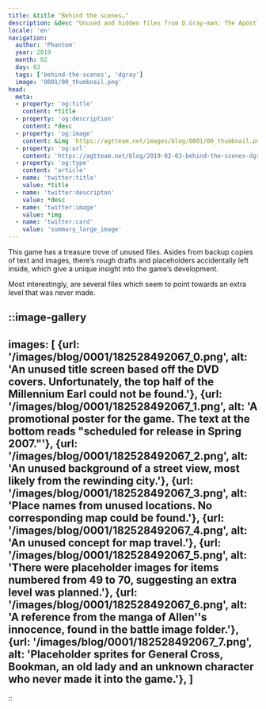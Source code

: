 ```yaml
---
title: &title "Behind the scenes…"
description: &desc "Unused and hidden files from D.Gray-man: The Apostles of God."
locale: 'en'
navigation:
  author: 'Phantom'
  year: 2019
  month: 02
  day: 03
  tags: ['behind-the-scenes', 'dgray']
  image: '0001/00_thumbnail.png'
head:
  meta:
  - property: 'og:title'
    content: *title
  - property: 'og:description'
    content: *desc
  - property: 'og:image'
    content: &img 'https://agtteam.net/images/blog/0001/00_thumbnail.png'
  - property: 'og:url'
    content: 'https://agtteam.net/blog/2019-02-03-behind-the-scenes-dgray'
  - property: 'og:type'
    content: 'article'
  - name: 'twitter:title'
    value: *title
  - name: 'twitter:descripton'
    value: *desc
  - name: 'twitter:image'
    value: *img
  - name: 'twitter:card'
    value: 'summary_large_image'
---
```


This game has a treasure trove of unused files. Asides from backup copies of text and images, there’s rough drafts and placeholders accidentally left inside, which give a unique insight into the game’s development.

Most interestingly, are several files which seem to point towards an extra level that was never made.

::image-gallery
----
images: [
    {url: '/images/blog/0001/182528492067_0.png', alt: 'An unused title screen based off the DVD covers. Unfortunately, the top half of the Millennium Earl could not be found.'},
    {url: '/images/blog/0001/182528492067_1.png', alt: 'A promotional poster for the game. The text at the bottom reads "scheduled for release in Spring 2007."'},
    {url: '/images/blog/0001/182528492067_2.png', alt: 'An unused background of a street view, most likely from the rewinding city.'},
    {url: '/images/blog/0001/182528492067_3.png', alt: 'Place names from unused locations. No corresponding map could be found.'},
    {url: '/images/blog/0001/182528492067_4.png', alt: 'An unused concept for map travel.'},
    {url: '/images/blog/0001/182528492067_5.png', alt: 'There were placeholder images for items numbered from 49 to 70, suggesting an extra level was planned.'},
    {url: '/images/blog/0001/182528492067_6.png', alt: 'A reference from the manga of Allen''s innocence, found in the battle image folder.'},
    {url: '/images/blog/0001/182528492067_7.png', alt: 'Placeholder sprites for General Cross, Bookman, an old lady and an unknown character who never made it into the game.'},
]
----
::
